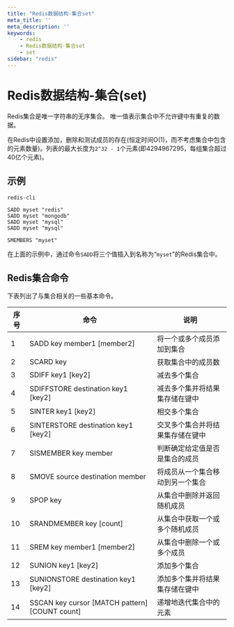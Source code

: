 ```yaml
---
title: "Redis数据结构-集合set"
meta_title: ''
meta_description: ''
keywords: 
    - redis
    - Redis数据结构-集合set
    - set
sidebar: "redis"
---
```

# Redis数据结构-集合(set)		

Redis集合是唯一字符串的无序集合。 唯一值表示集合中不允许键中有重复的数据。

在Redis中设置添加，删除和测试成员的存在(恒定时间O(1)，而不考虑集合中包含的元素数量)。列表的最大长度为`2^32 - 1`个元素(即4294967295，每组集合超过40亿个元素)。

## 示例

```shell
redis-cli
```

```shell
SADD myset "redis" 
SADD myset "mongodb" 
SADD myset "mysql" 
SADD myset "mysql"
```

```shell
SMEMBERS "myset"  
```

在上面的示例中，通过命令`SADD`将三个值插入到名称为“`myset`”的Redis集合中。

## Redis集合命令

下表列出了与集合相关的一些基本命令。

| 序号 | 命令                                            | 说明                             |
| ---- | ----------------------------------------------- | -------------------------------- |
| 1    | SADD key member1 [member2\]                     | 将一个或多个成员添加到集合       |
| 2    | SCARD key                                       | 获取集合中的成员数               |
| 3    | SDIFF key1 [key2\]                              | 减去多个集合                     |
| 4    | SDIFFSTORE destination key1 [key2\]             | 减去多个集并将结果集存储在键中   |
| 5    | SINTER key1 [key2\]                             | 相交多个集合                     |
| 6    | SINTERSTORE destination key1 [key2\]            | 交叉多个集合并将结果集存储在键中 |
| 7    | SISMEMBER key member                            | 判断确定给定值是否是集合的成员   |
| 8    | SMOVE source destination member                 | 将成员从一个集合移动到另一个集合 |
| 9    | SPOP key                                        | 从集合中删除并返回随机成员       |
| 10   | SRANDMEMBER key [count\]                        | 从集合中获取一个或多个随机成员   |
| 11   | SREM key member1 [member2\]                     | 从集合中删除一个或多个成员       |
| 12   | SUNION key1 [key2\]                             | 添加多个集合                     |
| 13   | SUNIONSTORE destination key1 [key2\]            | 添加多个集并将结果集存储在键中   |
| 14   | SSCAN key cursor [MATCH pattern\] [COUNT count] | 递增地迭代集合中的元素           |
<code class=backend-type backend-type=free></code>
